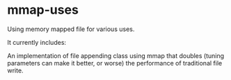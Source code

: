# mmap-uses
Using memory mapped file for various uses.

It currently includes:

An implementation of file appending class using mmap that doubles (tuning parameters can make it better, or worse) the performance of traditional file write.
